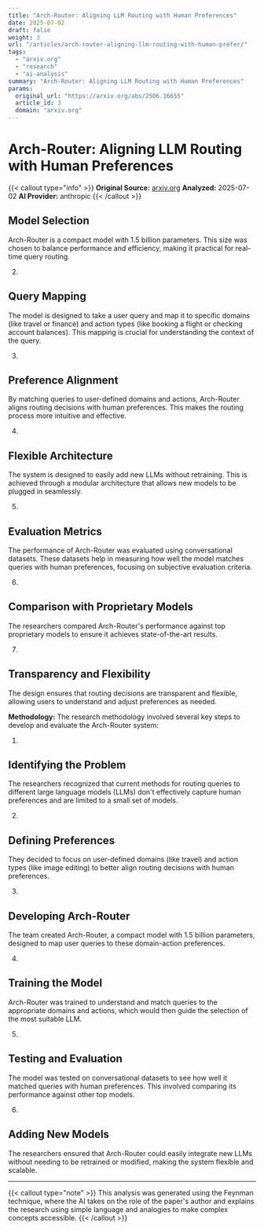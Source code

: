 ```yaml
---
title: "Arch-Router: Aligning LLM Routing with Human Preferences"
date: 2025-07-02
draft: false
weight: 3
url: "/articles/arch-router-aligning-llm-routing-with-human-prefer/"
tags:
  - "arxiv.org"
  - "research"
  - "ai-analysis"
summary: "Arch-Router: Aligning LLM Routing with Human Preferences"
params:
  original_url: "https://arxiv.org/abs/2506.16655"
  article_id: 3
  domain: "arxiv.org"
---
```


# Arch-Router: Aligning LLM Routing with Human Preferences

{{< callout type="info" >}}
**Original Source:** [arxiv.org](https://arxiv.org/abs/2506.16655)
**Analyzed:** 2025-07-02
**AI Provider:** anthropic
{{< /callout >}}

## Model Selection

Arch-Router is a compact model with 1.5 billion parameters. This size was chosen to balance performance and efficiency, making it practical for real-time query routing.

2.

## Query Mapping

The model is designed to take a user query and map it to specific domains (like travel or finance) and action types (like booking a flight or checking account balances). This mapping is crucial for understanding the context of the query.

3.

## Preference Alignment

By matching queries to user-defined domains and actions, Arch-Router aligns routing decisions with human preferences. This makes the routing process more intuitive and effective.

4.

## Flexible Architecture

The system is designed to easily add new LLMs without retraining. This is achieved through a modular architecture that allows new models to be plugged in seamlessly.

5.

## Evaluation Metrics

The performance of Arch-Router was evaluated using conversational datasets. These datasets help in measuring how well the model matches queries with human preferences, focusing on subjective evaluation criteria.

6.

## Comparison with Proprietary Models

The researchers compared Arch-Router's performance against top proprietary models to ensure it achieves state-of-the-art results.

7.

## Transparency and Flexibility

The design ensures that routing decisions are transparent and flexible, allowing users to understand and adjust preferences as needed.

**Methodology:** The research methodology involved several key steps to develop and evaluate the Arch-Router system:

1.

## Identifying the Problem

The researchers recognized that current methods for routing queries to different large language models (LLMs) don't effectively capture human preferences and are limited to a small set of models.

2.

## Defining Preferences

They decided to focus on user-defined domains (like travel) and action types (like image editing) to better align routing decisions with human preferences.

3.

## Developing Arch-Router

The team created Arch-Router, a compact model with 1.5 billion parameters, designed to map user queries to these domain-action preferences.

4.

## Training the Model

Arch-Router was trained to understand and match queries to the appropriate domains and actions, which would then guide the selection of the most suitable LLM.

5.

## Testing and Evaluation

The model was tested on conversational datasets to see how well it matched queries with human preferences. This involved comparing its performance against other top models.

6.

## Adding New Models

The researchers ensured that Arch-Router could easily integrate new LLMs without needing to be retrained or modified, making the system flexible and scalable.


---

{{< callout type="note" >}}
This analysis was generated using the Feynman technique, where the AI takes on the role of the paper's author and explains the research using simple language and analogies to make complex concepts accessible.
{{< /callout >}}
